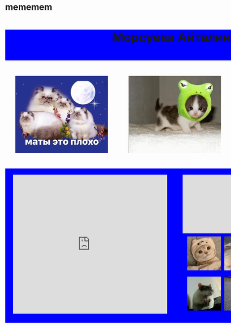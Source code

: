 # mememem
<!DOCTYPE html>
<html>
<head>
<meta charset="UTF-8">
<title>Document</title>
</head>
<body>
<div style="width: 1100px; margin: 0 auto">
<div style="background-color: blue; height: 100px; margin-bottom: 50px;">
<h1 style="text-align: center; font-size: 40px;"> 
Морсуева Айталина
</h1>
</div>
<div style="display: flex;">
<div style="background-color: blue; height: 250px; width: 300px; margin: 0 auto">
<img src="o/m2.jpg" alt="котик маты это плохо" style="width: 300px; height: 250px" />
</div>
<div style="background-color: blue; height: 250px; width: 300px; margin: 0 auto">
<img src="o/m1.jpg" alt="котик в лягушачьей шапке" style="width: 300px; height: 250px" />
</div>
<div style="background-color: blue; height: 250px; width: 300px; margin: 0 auto">
<img src="o/m3.jpg" alt="хатико" style="width: 300px; height: 250px" />
</div>
</div>
<div style="background-color: blue; height: 500px; margin-top: 50px; display: flex;">
<div style="background-color: orange; height: 450px; width: 500px; margin: 20px auto">
    <iframe width="500px" height="450px" src="https://www.youtube.com/embed/TtuKn3Rrm0I" frameborder="0" allow="accelerometer; autoplay; clipboard-write; encrypted-media; gyroscope; picture-in-picture" allowfullscreen></iframe>
</div>
<div style="height: 450px; width: 500px; margin: 20px auto">
<div style="background-color: orange; height: 190px; width: 500px">
<iframe style="width: 500px; height: 190px" src="https://www.youtube.com/embed/3GP0TDxpITs" frameborder="0" allow="accelerometer; autoplay; clipboard-write; encrypted-media; gyroscope; picture-in-picture" allowfullscreen></iframe>
</div>
<div style="display: flex; flex-wrap: wrap; padding: 10px">
<div style="background-color: orange; height: 110px; width: 110px; margin: 0 auto">
<img src="o/c2.jpg" alt="котик" style="width: 110px; height: 110px" />
</div>
<div style="background-color: orange; height: 110px; width: 110px; margin: 0 auto">
<img src="o/c3.jpg" alt="котик" style="width: 110px; height: 110px" />
</div>
<div style="background-color: orange; height: 110px; width: 110px; margin: 0 auto">
<img src="o/c4.jpg" alt="котик" style="width: 110px; height: 110px" />
</div>
<div style="background-color: orange; height: 110px; width: 110px; margin: 0 auto">
<img src="o/c5.jpg" alt="котик" style="width: 110px; height: 110px" />
</div>
</div>
<div style="display: flex; flex-wrap: wrap; padding: 10px">
<div style="background-color: orange; height: 110px; width: 110px; margin: 0 auto">
<img src="o/n1.jpg" alt="котик" style="width: 110px; height: 110px" />
</div>
<div style="background-color: orange; height: 110px; width: 110px; margin: 0 auto">
<img src="o/n2.jpg" alt="котик" style="width: 110px; height: 110px" />
</div>
<div style="background-color: orange; height: 110px; width: 110px; margin: 0 auto">
<img src="o/n3.jpg" alt="котик" style="width: 110px; height: 110px" />
</div>
<div style="background-color: orange; height: 110px; width: 110px; margin: 0 auto">
<img src="o/n4.jpg" alt="котик" style="width: 110px; height: 110px" />
</div>
</div>
</div>
</div>
</div>
</body>
</html> 

